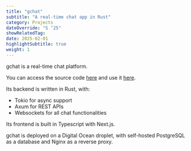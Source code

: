 ```yaml
---
title: "gchat"
subtitle: "A real-time chat app in Rust"
category: Projects
dateOverride: "S ’25"
showRelatedTag:
date: 2025-02-01
highlightSubtitle: true
weight: 1
---
```


gchat is a real-time chat platform.

You can access the source code [here](https://github.com/GabrielBarros36/gchat) and use it [here](https://www.gchat.cloud/).

Its backend is written in Rust, with:
- Tokio for async support
- Axum for REST APIs
- Websockets for all chat functionalities

Its frontend is built in Typescript with Next.js.

gchat is deployed on a Digital Ocean droplet, with self-hosted PostgreSQL as a database and Nginx as a reverse proxy.
